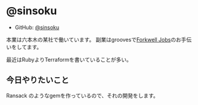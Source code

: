 # @sinsoku

- GitHub: [@sinsoku](https://github.com/sinsoku)

本業は六本木の某社で働いています。
副業はgroovesで[Forkwell Jobs](https://jobs.forkwell.com/)のお手伝いをしてます。

最近はRubyよりTerraformを書いていることが多い。

## 今日やりたいこと

Ransack のようなgemを作っているので、それの開発をします。
